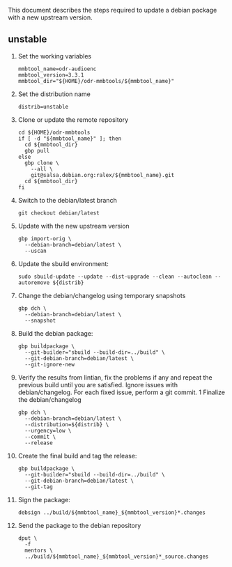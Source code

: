 This document describes the steps required to update
a debian package with a new upstream version.

## unstable

1. Set the working variables
   ```
   mmbtool_name=odr-audioenc
   mmbtool_version=3.3.1
   mmbtool_dir="${HOME}/odr-mmbtools/${mmbtool_name}"
   ```
1. Set the distribution name
   ```
   distrib=unstable
   ```
1. Clone or update the remote repository
   ```
   cd ${HOME}/odr-mmbtools
   if [ -d "${mmbtool_name}" ]; then
     cd ${mmbtool_dir}
     gbp pull
   else
     gbp clone \
       --all \
       git@salsa.debian.org:ralex/${mmbtool_name}.git
     cd ${mmbtool_dir}
   fi
   ```
1. Switch to the debian/latest branch
   ```
   git checkout debian/latest
   ```
1. Update with the new upstream version
   ```
   gbp import-orig \
     --debian-branch=debian/latest \
     --uscan
   ```
1. Update the sbuild environment:
   ```
   sudo sbuild-update --update --dist-upgrade --clean --autoclean --autoremove ${distrib}
   ```
1. Change the debian/changelog using temporary snapshots
   ```
   gbp dch \
     --debian-branch=debian/latest \
     --snapshot
   ```
1. Build the debian package:
   ```
   gbp buildpackage \
     --git-builder="sbuild --build-dir=../build" \
     --git-debian-branch=debian/latest \
     --git-ignore-new
   ```
1. Verify the results from lintian, fix the problems if any and repeat the 
previous build until you are satisfied. Ignore issues with debian/changelog. For each fixed issue,
perform a git commit.
1 Finalize the debian/changelog
   ```
   gbp dch \
     --debian-branch=debian/latest \
     --distribution=${distrib} \
     --urgency=low \
     --commit \
     --release
   ```
1. Create the final build and tag the release:
   ```
   gbp buildpackage \
     --git-builder="sbuild --build-dir=../build" \
     --git-debian-branch=debian/latest \
     --git-tag
   ```
1. Sign the package:
   ```
   debsign ../build/${mmbtool_name}_${mmbtool_version}*.changes
   ```
1. Send the package to the debian repository
   ```
   dput \
     -f
     mentors \
     ../build/${mmbtool_name}_${mmbtool_version}*_source.changes
   ```

